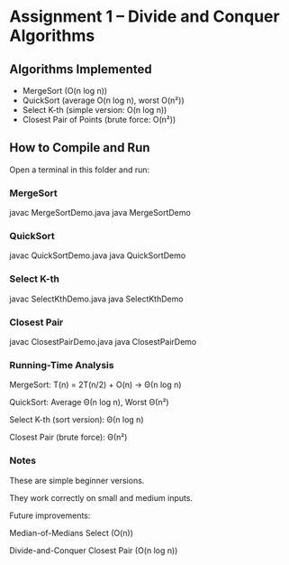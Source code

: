 # Assignment 1 – Divide and Conquer Algorithms

## Algorithms Implemented
- MergeSort (O(n log n))
- QuickSort (average O(n log n), worst O(n²))
- Select K-th (simple version: O(n log n))
- Closest Pair of Points (brute force: O(n²))

## How to Compile and Run
Open a terminal in this folder and run:

### MergeSort

javac MergeSortDemo.java
java MergeSortDemo


### QuickSort

javac QuickSortDemo.java
java QuickSortDemo


### Select K-th
javac SelectKthDemo.java
java SelectKthDemo

### Closest Pair
javac ClosestPairDemo.java
java ClosestPairDemo



### Running-Time Analysis

MergeSort: T(n) = 2T(n/2) + O(n) → Θ(n log n)

QuickSort: Average Θ(n log n), Worst Θ(n²)

Select K-th (sort version): Θ(n log n)

Closest Pair (brute force): Θ(n²)


### Notes

These are simple beginner versions.

They work correctly on small and medium inputs.

Future improvements:

Median-of-Medians Select (O(n))

Divide-and-Conquer Closest Pair (O(n log n))